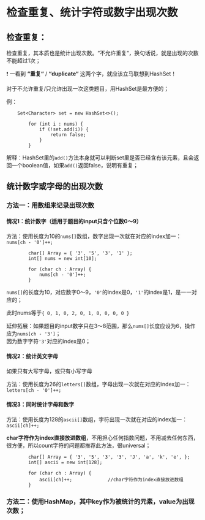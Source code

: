 # 检查重复、统计字符或数字出现次数

## 检查重复：

检查重复，其本质也是统计出现次数。“不允许重复“，换句话说，就是出现的次数不能超过1次；

❗️ 一看到 **“重复“** / **“duplicate“** 这两个字，就应该立马联想到HashSet！

对于不允许重复/只允许出现一次这类题目，用HashSet是最方便的；



例：

```text
    Set<Character> set = new HashSet<>();

		for (int i : nums) {
			if (!set.add(i)) {
				return false;
			}
		}
```

解释：HashSet里的`add()`方法本身就可以判断set里是否已经含有该元素，且会返回一个boolean值，如果`add()`返回false，说明有重复；



## 统计数字或字母的出现次数

### 方法一：用数组来记录出现次数

#### 情况1：统计数字（适用于题目的input只含个位数0～9）

方法：使用长度为10的`nums[]`数组，数字出现一次就在对应的index加一：`nums[ch - '0']++;`

```text
		char[] Array = { '3', '5', '3', '1' };
		int[] nums = new int[10];

		for (char ch : Array) {
			nums[ch - '0']++;
		}
```

`nums[]`的长度为10，对应数字0～9，`'0'`的index是0，`'1'`的index是1，是一一对应的；

此时nums等于`{ 0, 1, 0, 2, 0, 1, 0, 0, 0, 0 }`

延伸拓展：如果题目的input数字只在3～8范围，那么`nums[]`长度应设为6，操作应为`nums[ch - '3']`；  
因为数字字符`'3'`对应的index是0；

#### 情况2：统计英文字母

如果只有大写字母，或只有小写字母

方法：使用长度为26的`letters[]`数组，字母出现一次就在对应的index加一：  
`letters[ch - '0']++;`

#### 情况3：同时统计字母和数字

方法：使用长度为128的`ascii[]`数组，字符出现一次就在对应的index加一：`ascii[ch]++;`

**char字符作为index直接放进数组**，不用担心任何指数问题，不用减去任何东西，很方便，所以count字符的问题都推荐此方法，很universal；

```text
		char[] Array = { '3', '5', '3', '3', 'J', 'a', 'k', 'e', };
		int[] ascii = new int[128];

		for (char ch : Array) {
			ascii[ch]++;             //char字符作为index直接放进数组
		}
```



### 方法二：使用HashMap，其中key作为被统计的元素，value为出现次数；







